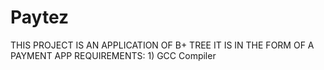 # Paytez
THIS PROJECT IS AN APPLICATION OF B+ TREE  IT IS IN THE FORM OF A PAYMENT APP  REQUIREMENTS: 1) GCC Compiler
